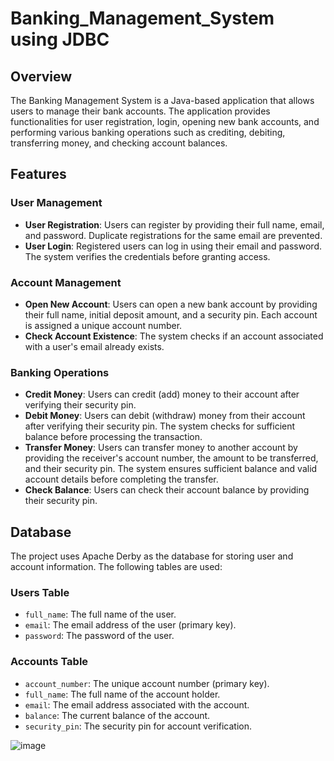# Banking_Management_System using JDBC
## Overview

The Banking Management System is a Java-based application that allows users to manage their bank accounts. The application provides functionalities for user registration, login, opening new bank accounts, and performing various banking operations such as crediting, debiting, transferring money, and checking account balances.

## Features

### User Management
- **User Registration**: Users can register by providing their full name, email, and password. Duplicate registrations for the same email are prevented.
- **User Login**: Registered users can log in using their email and password. The system verifies the credentials before granting access.

### Account Management
- **Open New Account**: Users can open a new bank account by providing their full name, initial deposit amount, and a security pin. Each account is assigned a unique account number.
- **Check Account Existence**: The system checks if an account associated with a user's email already exists.

### Banking Operations
- **Credit Money**: Users can credit (add) money to their account after verifying their security pin.
- **Debit Money**: Users can debit (withdraw) money from their account after verifying their security pin. The system checks for sufficient balance before processing the transaction.
- **Transfer Money**: Users can transfer money to another account by providing the receiver's account number, the amount to be transferred, and their security pin. The system ensures sufficient balance and valid account details before completing the transfer.
- **Check Balance**: Users can check their account balance by providing their security pin.

## Database

The project uses Apache Derby as the database for storing user and account information. The following tables are used:

### Users Table
- `full_name`: The full name of the user.
- `email`: The email address of the user (primary key).
- `password`: The password of the user.

### Accounts Table
- `account_number`: The unique account number (primary key).
- `full_name`: The full name of the account holder.
- `email`: The email address associated with the account.
- `balance`: The current balance of the account.
- `security_pin`: The security pin for account verification.




![image](https://github.com/user-attachments/assets/719001e7-3d92-485b-b0b2-fee09b0c8eb1)
